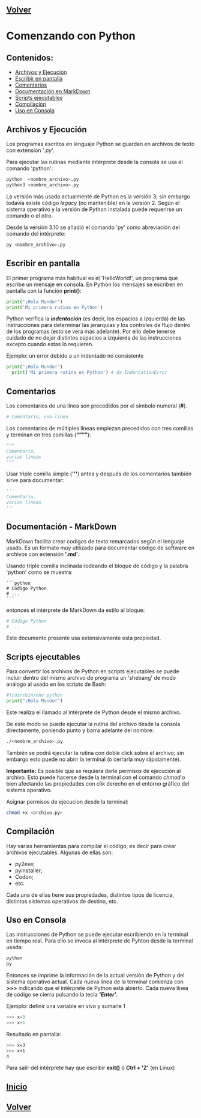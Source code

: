 ## [Volver](../README.md#comenzando-con-python)

# Comenzando con Python

## Contenidos:
- [Archivos y Ejecución](#archivos-y-ejecución)
- [Escribir en pantalla](#escribir-en-pantalla)
- [Comentarios](#comentarios)
- [Documentación en MarkDown](#documentación---markdown)
- [Scripts ejecutables](#scripts-ejecutables)
- [Compilación](#compilación)
- [Uso en Consola](#uso-en-consola)


## Archivos y Ejecución

Los programas escritos en lenguaje Python se guardan en archivos de texto con extensión '*.py*'.

Para ejecutar las rutinas mediante intérprete desde la consola  se usa el comando 'python':

```bash
python  <nombre_archivo>.py
python3 <nombre_archivo>.py 
```
La versión más usada actualmente de Python es la versión 3; sin embargo todavía existe código *legacy* (no mantenible) en la versión 2. Según el sistema operativo y la versión de Python instalada puede requerirse un comando o el otro.

Desde la versión 3.10 se añadió el comando 'py' como abreviación del comando del intérprete:

```bash
py <nombre_archivo>.py
```

## Escribir en pantalla

El primer programa más habitual es el 'HelloWorld!', un programa que escribe un mensaje en consola. En Python los mensajes se escriben en pantalla con la función **print()**:

```python
print("¡Hola Mundo!")
print('Mi primera rutina en Python')
```

Python verifica la ***indentación*** (es decir, los espacios a izquierda) de las instrucciones para determinar las jerarquías y los controles de flujo dentro de los programas (esto se verá más adelante). Por ello debe tenerse cuidado de no dejar distintos espacios a izquierda de las instrucciones excepto cuando estas lo requieren. 

Ejemplo: un error debido a un indentado no consistente
```python
print("¡Hola Mundo!")
  print('Mi primera rutina en Python') # da IndentationError
```


## Comentarios 
Los comentarios de una línea son precedidos por el símbolo numeral (**#**).
```python
# Comentario, una linea
```
Los comentarios de múltiples líneas empiezan precedidos con tres comillas y terminan en tres comillas (**“”””**): 

```python
"""
Comentario, 
varias lineas
"""
```
Usar triple comilla simple (**\'\'\'**) antes y después de los comentarios también sirve para documentar:
```python
'''
Comentario, 
varias lineas
'''
```

## Documentación - MarkDown

MarkDown facilita crear codigos de texto remarcados según el lenguaje usado. Es un formato muy utilizado para documentar  código de software en archivos con extensión **'.md'**.

Usando triple comilla inclinada rodeando el bloque de código y la palabra 'python' como se muestra: 

    ```python
    # Código Python
    # ...
    ```

entonces el intérprete de MarkDown da estilo al bloque:

```python
# Código Python
# ...
```
Este documento presente usa extensivamente esta propiedad.


## Scripts ejecutables

Para convertir los archivos de Python en scripts ejecutables se puede incluir dentro del mismo archivo de programa un 'shebang' de modo análogo al usado en los scripts de Bash:
```python
#!/usr/bin/env python
print("¡Hola Mundo!")
```
Este realiza el llamado al intérprete de Python desde el mismo archivo. 

De este modo se puede ejecutar la rutina del archivo desde la consola directamente, poniendo punto y barra adelante del nombre:
```bash
./<nombre_archivo>.py
```
También se podrá ejecutar la rutina con doble click sobre el archivo; sin embargo esto puede no abrir la terminal (o cerrarla muy rápidamente).

**Importante:** Es posible que se requiera darle permisos de ejecución al archivo. Esto puede hacerse desde la terminal con el comando *chmod* o bien afectando las propiedades con clik derecho en el entorno gráfico del sistema operativo.

Asignar permisos de ejecucion desde la terminal:
```bash
chmod +x <archivo.py>
```

## Compilación

Hay varias herramientas para compilar el código, es decir para crear archivos ejecutables. Algunas de ellas son:
- py2exe;
- pyinstaller;
- Codon;
- etc.

Cada una de ellas tiene sus propiedades, distintos tipos de licencia, distintos sistemas operativos de destino, etc.


## Uso en Consola

Las instrucciones de Python se puede ejecutar escribiendo en la terminal en tiempo real. Para ello se invoca al intérprete de Pyhton desde la terminal usada:

```bash
python
py
```

Entonces se imprime la información de la actual versión de Python y del sistema operativo actual. Cada nueva linea de la terminal comienza con **\>\>\>** indicando que el intérprete de Python está abierto. Cada nueva línea de código se cierra pulsando la tecla ***'Enter'***.


Ejemplo: definir una variable en vivo y sumarle 1
```python
>>> x=3
>>> x+1
```
Resultado en pantalla:
```bash
>>> x=3
>>> x+1
4
```

Para salir del intérprete hay que escribir **exit()** ó **Ctrl + 'Z'** (en Linux)



## [Inicio](#comenzando-con-python)

## [Volver](../README.md#comenzando-con-python)